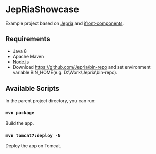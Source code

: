 # JepRiaShowcase

  Example project based on [Jepria](https://github.com/Jepria/jepria) and [jfront-components](https://github.com/Jepria/jfront-components).

## Requirements
 - Java 8
 - Apache Maven
 - [Node.js](https://nodejs.org/en/download/package-manager/)
 - Download https://github.com/Jepria/bin-repo and set environment variable BIN_HOME(e.g. D:\Work\Jepria\bin-repo).
 
 ## Available Scripts
 
 In the parent project directory, you can run:
 
 ### `mvn package`
 
  Build the app.
 
 ### `mvn tomcat7:deploy -N`
 
  Deploy the app on Tomcat.
 

